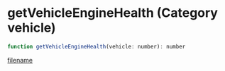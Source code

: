# getVehicleEngineHealth (Category vehicle)

```js
function getVehicleEngineHealth(vehicle: number): number
```

[filename](getVehicleEngineHealth_m.md ':include')